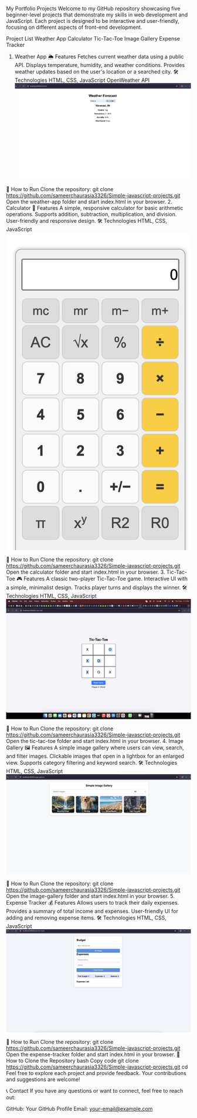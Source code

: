 My Portfolio Projects
Welcome to my GitHub repository showcasing five beginner-level projects that demonstrate my skills in web development and JavaScript. Each project is designed to be interactive and user-friendly, focusing on different aspects of front-end development.

Project List
Weather App
Calculator
Tic-Tac-Toe
Image Gallery
Expense Tracker
1. Weather App
🌦️ Features
Fetches current weather data using a public API.
Displays temperature, humidity, and weather conditions.
Provides weather updates based on the user's location or a searched city.
🛠️ Technologies
HTML, CSS, JavaScript
OpenWeather API
![Weather App Screenshot](./weather/image.png)


🚀 How to Run
Clone the repository: git clone <https://github.com/sameerchaurasia3326/Simple-javascript-projects.git>
Open the weather-app folder and start index.html in your browser.
2. Calculator
🧮 Features
A simple, responsive calculator for basic arithmetic operations.
Supports addition, subtraction, multiplication, and division.
User-friendly and responsive design.
🛠️ Technologies
HTML, CSS, JavaScript
![Calculator Screenshot](./calculator/calculator.png)


🚀 How to Run
Clone the repository: git clone <https://github.com/sameerchaurasia3326/Simple-javascript-projects.git>
Open the calculator folder and start index.html in your browser.
3. Tic-Tac-Toe
🎮 Features
A classic two-player Tic-Tac-Toe game.
Interactive UI with a simple, minimalist design.
Tracks player turns and displays the winner.
🛠️ Technologies
HTML, CSS, JavaScript
![tic-tac-toe Screenshot](./tic-tac-toe/tic-tac.png)

🚀 How to Run
Clone the repository: git clone <https://github.com/sameerchaurasia3326/Simple-javascript-projects.git>
Open the tic-tac-toe folder and start index.html in your browser.
4. Image Gallery
🖼️ Features
A simple image gallery where users can view, search, and filter images.
Clickable images that open in a lightbox for an enlarged view.
Supports category filtering and keyword search.
🛠️ Technologies
HTML, CSS, JavaScript
![Image Gallery Screenshot](./image-gallery/image.png)


🚀 How to Run
Clone the repository: git clone <https://github.com/sameerchaurasia3326/Simple-javascript-projects.git>
Open the image-gallery folder and start index.html in your browser.
5. Expense Tracker
💰 Features
Allows users to track their daily expenses.
Provides a summary of total income and expenses.
User-friendly UI for adding and removing expense items.
🛠️ Technologies
HTML, CSS, JavaScript
![Expanse-tracker Screenshot](./expanse-track/expanse-track.png)


🚀 How to Run
Clone the repository: git clone <https://github.com/sameerchaurasia3326/Simple-javascript-projects.git>
Open the expense-tracker folder and start index.html in your browser.
📌 How to Clone the Repository
bash
Copy code
git clone <https://github.com/sameerchaurasia3326/Simple-javascript-projects.git>
cd <project-name>
Feel free to explore each project and provide feedback. Your contributions and suggestions are welcome!

📞 Contact
If you have any questions or want to connect, feel free to reach out:

GitHub: Your GitHub Profile
Email: your-email@example.com